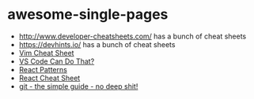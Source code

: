 # awesome-single-pages

* http://www.developer-cheatsheets.com/ has a bunch of cheat sheets
* https://devhints.io/ has a bunch of cheat sheets
* [Vim Cheat Sheet](https://vim.rtorr.com/)
* [VS Code Can Do That?](https://vscodecandothat.com/)
* [React Patterns](https://reactpatterns.com/)
* [React Cheat Sheet](https://reactcheatsheet.com/)
* [git - the simple guide - no deep shit!](https://rogerdudler.github.io/git-guide/)
